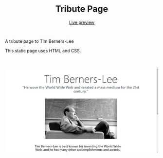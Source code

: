 <h1 align="center">Tribute Page</h1>
<p align="center">
  <a href="https://obsessive-coder.github.io/FCC-Tribute-Page/">Live preview</a>
</p>
<br>
<p>
  A tribute page to Tim Berners-Lee
</p>
<p>
  This static page uses HTML and CSS.
</p>
<br>
<p align="center">
  <img src="https://github.com/Obsessive-Coder/FCC-Tribute-Page/blob/master/images/top.png?raw=true" width="550">
</p>
